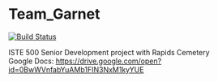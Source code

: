 # Team_Garnet
[![Build Status](https://travis-ci.org/TeamGarnet/Garnet_Main_Repo.svg?branch=Development)](https://travis-ci.org/TeamGarnet/Garnet_Main_Repo)

ISTE 500 Senior Development project with Rapids Cemetery <br/>
Google Docs: https://drive.google.com/open?id=0BwWVnfabYuAMb1FIN3NxM1kyYUE
